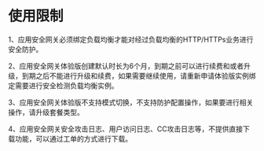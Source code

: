 # 使用限制

1、应用安全网关必须绑定负载均衡才能对经过负载均衡的HTTP/HTTPs业务进行安全防护。

2、应用安全网关体验版创建默认时长为6个月，到期之前可以进行续费和或者升级，到期之后不能进行升级和续费，如果需要继续使用，请重新申请体验版实例绑定需要进行安全检测负载均衡实例。

3、应用安全网关体验版不支持模式切换，不支持防护配置操作，如果要进行相关操作，请升级套餐类型。

4、应用安全网关安全攻击日志、用户访问日志、CC攻击日志等，不提供直接下载功能，可以通过工单的方式进行下载。
